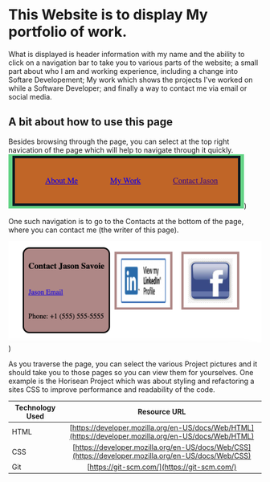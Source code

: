 # This Website is to display My portfolio of work. 

What is displayed is header information with my name and the ability to click on a navigation bar to take you to various parts of the website; a small part about who I am and working experience, including a change into Softare Developement; My work which shows the projects I've worked on while a Software Developer; and finally a way to contact me via email or social media.

## A bit about how to use this page

Besides browsing through the page, you can select at the top right navication of the page which will help to navigate through it quickly. 
![Navigation Bar in Header](./assets/images/nav_bar_image.png))

One such navigation is to go to the Contacts at the bottom of the page, where you can contact me (the writer of this page).

![Contact information in the Footer](./assets/images/footer_image.png))

As you traverse the page, you can select the various Project pictures and it should take you to those pages so you can view them for yourselves. One example is the Horisean Project which was about styling and refactoring a sites CSS to improve performance and readability of the code.


| Technology Used         | Resource URL           | 
| ------------- |:-------------:| 
| HTML    | [https://developer.mozilla.org/en-US/docs/Web/HTML](https://developer.mozilla.org/en-US/docs/Web/HTML) | 
| CSS     | [https://developer.mozilla.org/en-US/docs/Web/CSS](https://developer.mozilla.org/en-US/docs/Web/CSS)      |   
| Git | [https://git-scm.com/](https://git-scm.com/)     |    
